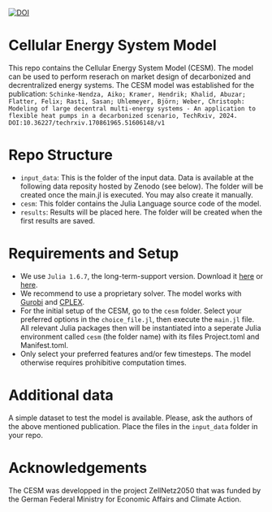 [![DOI](https://zenodo.org/badge/687057711.svg)](https://zenodo.org/doi/10.5281/zenodo.11396393)

# Cellular Energy System Model 
This repo contains the Cellular Energy System Model (CESM). The model can be used to perform reserach on market design of decarbonized and decrentralized energy systems.
The CESM model was established for the publication: 
```Schinke-Nendza, Aiko; Kramer, Hendrik; Khalid, Abuzar; Flatter, Felix; Rasti, Sasan; Uhlemeyer, Björn; Weber, Christoph: Modeling of large decentral multi-energy systems - An application to flexible heat pumps in a decarbonized scenario, TechRxiv, 2024. DOI:10.36227/techrxiv.170861965.51606148/v1```


# Repo Structure
* ```input_data```: This is the folder of the input data. Data is available at the following data reposity hosted by Zenodo (see below). The folder will be created once the main.jl is executed. You may also create it manually.
* ```cesm```: This folder contains the Julia Language source code of the model.
* ```results```: Results will be placed here. The folder will be created when the first results are saved.


# Requirements and Setup
* We use ```Julia 1.6.7```, the long-term-support version. Download it [here](https://julialang.org/downloads/) or [here](https://julialang.org/downloads/oldreleases/).
* We recommend to use a proprietary solver. The model works with [Gurobi](https://www.gurobi.com/solutions/gurobi-optimizer/) and [CPLEX](https://www.ibm.com/products/ilog-cplex-optimization-studio/cplex-optimizer).
* For the initial setup of the CESM, go to the ```cesm``` folder. Select your preferred options in the ```choice_file.jl```, then execute the ```main.jl``` file. All relevant Julia packages then will be instantiated into a seperate Julia environment called ```cesm``` (the folder name) with its files Project.toml and Manifest.toml.
* Only select your preferred features and/or few timesteps. The model otherwise requires prohibitive computation times. 


# Additional data
A simple dataset to test the model is available. Please, ask the authors of the above mentioned publication. Place the files in the ```input_data``` folder in your repo.


# Acknowledgements
The CESM was developped in the project ZellNetz2050 that was funded by the German Federal Ministry for Economic Affairs and Climate Action.  
